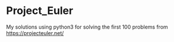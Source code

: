 # Project_Euler
My solutions using python3 for solving the first 100 problems from https://projecteuler.net/
